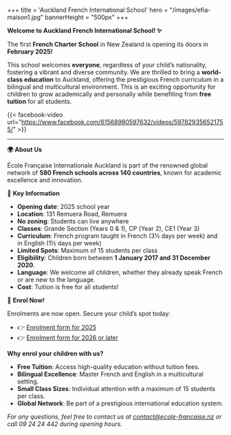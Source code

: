 +++
title = 'Auckland French International School'
hero = "/images/efia-maison1.jpg"
bannerHeight = "500px"
+++

**Welcome to Auckland French International School! ✨**

The first **French Charter School** in New Zealand is opening its doors in **February 2025!**

This school welcomes **everyone**, regardless of your child’s nationality, fostering a vibrant and diverse community. We are thrilled to bring a **world-class education** to Auckland, offering the prestigious French curriculum in a bilingual and multicultural environment.
This is an exciting opportunity for children to grow academically and personally while benefiting from **free tuition** for all students.

{{< facebook-video url="https://www.facebook.com/61568980597632/videos/597829356521755/" >}}

---

**🌍 About Us**

École Française Internationale Auckland is part of the renowned global network of **580 French schools across 140 countries**, known for academic excellence and innovation.

🔑 **Key Information**

- **Opening date**: 2025 school year
- **Location**: 131 Remuera Road, Remuera
- **No zoning**: Students can live anywhere
- **Classes**: Grande Section (Years 0 & 1), CP (Year 2), CE1 (Year 3)
- **Curriculum**: French program taught in French (3½ days per week) and in English (1½ days per week)
- **Limited Spots**: Maximum of 15 students per class
- **Eligibility**: Children born between **1 January 2017 and 31 December 2020**.
- **Language**: We welcome all children, whether they already speak French or are new to the language.
- **Cost**: Tuition is free for all students!

📢 **Enrol Now!**

Enrolments are now open. Secure your child’s spot today:

- 👉 [Enrolment form for 2025](https://ecole-francaise.nz/efia_application_form.pdf)
- 👉 [Enrolment form for 2026 or later](https://ecole-francaise.nz/efia_application_form_2026_plus.pdf)

**Why enrol your children with us?**

- **Free Tuition**: Access high-quality education without tuition fees.
- **Bilingual Excellence**: Master French and English in a multicultural setting.
- **Small Class Sizes**: Individual attention with a maximum of 15 students per class.
- **Global Network**: Be part of a prestigious international education system.

_For any questions, feel free to contact us at contact@ecole-francaise.nz or call 09 24 24 442 during opening hours._
